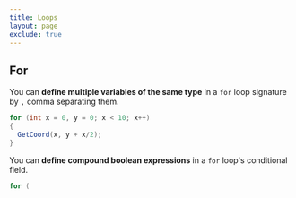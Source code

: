 ```yaml
---
title: Loops
layout: page
exclude: true
---
```


## For

You can **define multiple variables of the same type** in a `for` loop signature by `,` comma separating them.
```csharp
for (int x = 0, y = 0; x < 10; x++)
{
  GetCoord(x, y + x/2);
}
```

You can **define compound boolean expressions** in a `for` loop's conditional field.
```csharp
for (
```
<!--stackedit_data:
eyJoaXN0b3J5IjpbMTE3MDQ4NzQzNl19
-->